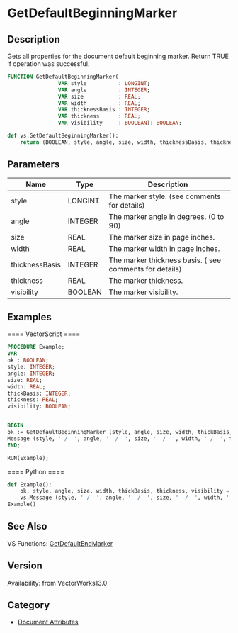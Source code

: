 # GetDefaultBeginningMarker

## Description
Gets all properties for the document default beginning marker. Return TRUE if operation was successful.

```pascal
FUNCTION GetDefaultBeginningMarker(
				VAR style          : LONGINT;
				VAR angle          : INTEGER;
				VAR size           : REAL;
				VAR width          : REAL;
				VAR thicknessBasis : INTEGER;
				VAR thickness      : REAL;
				VAR visibility     : BOOLEAN): BOOLEAN;
```

```python
def vs.GetDefaultBeginningMarker():
    return (BOOLEAN, style, angle, size, width, thicknessBasis, thickness, visibility)
```

## Parameters
|Name|Type|Description|
|---|---|---|
|style|LONGINT|The marker style. (see comments for details)|
|angle|INTEGER|The marker angle in degrees. (0 to 90)|
|size|REAL|The marker size in page inches.|
|width|REAL|The marker width in page inches.|
|thicknessBasis|INTEGER|The marker thickness basis. ( see comments for details)|
|thickness|REAL|The marker thickness.|
|visibility|BOOLEAN|The marker visibility.|

## Examples
==== VectorScript ====
```pascal
PROCEDURE Example;
VAR
ok : BOOLEAN;
style: INTEGER;
angle: INTEGER;
size: REAL;
width: REAL;
thickBasis: INTEGER;
thickness: REAL;
visibility: BOOLEAN;


BEGIN
ok := GetDefaultBeginningMarker (style, angle, size, width, thickBasis, thickness, visibility);
Message (style, ' /  ', angle, '  /  ', size, '  /  ', width, ' /  ', thickBasis, ' /  ', thickness, ' /  ', visibility);	
END;

RUN(Example);
```
==== Python ====
```python
def Example():
	ok, style, angle, size, width, thickBasis, thickness, visibility = vs.GetDefaultBeginningMarker ()
	vs.Message (style, ' /  ', angle, '  /  ', size, '  /  ', width, ' /  ', thickBasis, ' /  ', thickness, ' /  ', visibility)
Example()
```

## See Also
VS Functions:
[GetDefaultEndMarker](GetDefaultEndMarker.md)

## Version
Availability: from VectorWorks13.0

## Category
* [Document Attributes](../Categories/Document%20Attributes.md)
